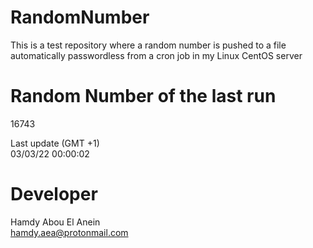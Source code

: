 # RandomNumber    
This is a test repository where a random number is pushed to a file automatically passwordless from a cron job in my Linux CentOS server    
# Random Number of the last run   
16743
      
Last update (GMT +1)    
03/03/22 00:00:02
# Developer    
Hamdy Abou El Anein   
hamdy.aea@protonmail.com
